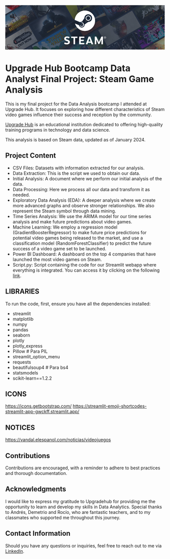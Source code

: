 <img src="https://github.com/DaaviidOC/Analysis_Steam_Videogames_Final_Project/blob/main/imgs/steam_banner.jpg" />

# Upgrade Hub Bootcamp Data Analyst Final Project: Steam Game Analysis
This is my final project for the Data Analysis bootcamp I attended at Upgrade Hub. It focuses on exploring how different characteristics of Steam video games influence their success and reception by the community.

[Upgrade Hub](https://www.upgrade-hub.com/) is an educational institution dedicated to offering high-quality training programs in technology and data science.

This analysis is based on Steam data, updated as of January 2024.

## Project Content
- CSV Files: Datasets with information extracted for our analysis.
- Data Extraction: This is the script we used to obtain our data.
- Initial Analysis: A document where we perform our initial analysis of the data.
- Data Processing: Here we process all our data and transform it as needed.
- Exploratory Data Analysis (EDA): A deeper analysis where we create more advanced graphs and observe stronger relationships. We also represent the Steam symbol through data mining.
- Time Series Analysis: We use the ARIMA model for our time series analysis and make future predictions about video games.
- Machine Learning: We employ a regression model (GradientBoosterRegressor) to make future price predictions for potential video games being released to the market, and use a classification model (RandomForestClassifier) to predict the future success of a video game set to be launched.
- Power BI Dashboard: A dashboard on the top 4 companies that have launched the most video games on Steam.
- Script.py: Script containing the code for our Streamlit webapp where everything is integrated. You can access it by clicking on the following [link](https://c8fm5jg6uw4tecdvuvx4mj.streamlit.app/).

## LIBRARIES
To run the code, first, ensure you have all the dependencies installed:
- streamlit
- matplotlib
- numpy
- pandas
- seaborn
- plotly
- plotly_express
- Pillow  # Para PIL
- streamlit_option_menu
- requests
- beautifulsoup4  # Para bs4
- statsmodels
- scikit-learn==1.2.2

## ICONS
https://icons.getbootstrap.com/
https://streamlit-emoji-shortcodes-streamlit-app-gwckff.streamlit.app/

## NOTICES
https://vandal.elespanol.com/noticias/videojuegos

## Contributions
Contributions are encouraged, with a reminder to adhere to best practices and thorough documentation.

## Acknowledgments
I would like to express my gratitude to Upgradehub for providing me the opportunity to learn and develop my skills in Data Analytics. Special thanks to Andrés, Demetrio and Rocío, who are fantastic teachers, and to my classmates who supported me throughout this journey.

## Contact Information
Should you have any questions or inquiries, feel free to reach out to me via [LinkedIn](https://www.linkedin.com/in/davidofca/).
